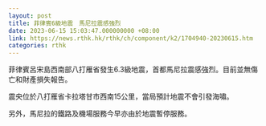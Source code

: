 ```yaml
---
layout: post
title: 菲律賓6級地震　馬尼拉震感強烈
date: 2023-06-15 15:03:47.000000000 +08:00
link: https://news.rthk.hk/rthk/ch/component/k2/1704940-20230615.htm
categories: rthk
---
```


菲律賓呂宋島西南部八打雁省發生6.3級地震，首都馬尼拉震感強烈。目前並無傷亡和財產損失報告。
 
震央位於八打雁省卡拉塔甘市西南15公里，當局預計地震不會引發海嘯。

另外，馬尼拉的鐵路及機場服務今早亦由於地震暫停服務。　
